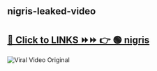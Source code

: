 
 ## nigris-leaked-video 

# <h2><a href="https://clipsfans.com/nigris&ref=git">🔗 Click to LINKS ⏩⏩ 👉 🟢 nigris </a></h2>

<a href="https://clipsfans.com/nigris&ref=git" rel="nofollow" data-target="animated-image.originalLink"><img src="https://i.ibb.co.com/xMMVF88/686577567.gif" alt="Viral Video Original" style="max-width: 100%; display: inline-block;" data-target="animated-image.originalImage"></a>
